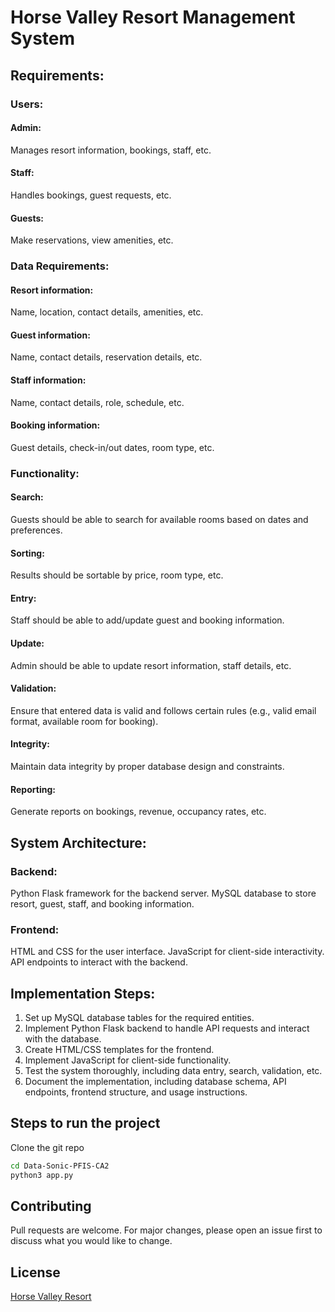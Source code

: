 # Horse Valley Resort Management System

## Requirements:
### Users:

#### Admin: 
Manages resort information, bookings, staff, etc.
#### Staff:
Handles bookings, guest requests, etc.
#### Guests:
Make reservations, view amenities, etc.
### Data Requirements:

#### Resort information:
Name, location, contact details, amenities, etc.
#### Guest information: 
Name, contact details, reservation details, etc.
#### Staff information:
Name, contact details, role, schedule, etc.
#### Booking information:
Guest details, check-in/out dates, room type, etc.

### Functionality:

#### Search:
Guests should be able to search for available rooms based on dates and preferences.
#### Sorting:
Results should be sortable by price, room type, etc.
#### Entry:
Staff should be able to add/update guest and booking information.
#### Update:
Admin should be able to update resort information, staff details, etc.
#### Validation:
Ensure that entered data is valid and follows certain rules (e.g., valid email format, available room for booking).
#### Integrity:
Maintain data integrity by proper database design and constraints.
#### Reporting:
Generate reports on bookings, revenue, occupancy rates, etc.


## System Architecture:

### Backend:

Python Flask framework for the backend server.
MySQL database to store resort, guest, staff, and booking information.

### Frontend:

HTML and CSS for the user interface.
JavaScript for client-side interactivity.
API endpoints to interact with the backend.

## Implementation Steps:
1. Set up MySQL database tables for the required entities.
2. Implement Python Flask backend to handle API requests and interact with the database.
3. Create HTML/CSS templates for the frontend.
4. Implement JavaScript for client-side functionality.
5. Test the system thoroughly, including data entry, search, validation, etc.
6. Document the implementation, including database schema, API endpoints, frontend structure, and usage instructions.


## Steps to run the project

Clone the git repo

```bash
cd Data-Sonic-PFIS-CA2
python3 app.py
```


## Contributing

Pull requests are welcome. For major changes, please open an issue first
to discuss what you would like to change.

## License

[Horse Valley Resort](https://horsevalleyresort.francecentral.cloudapp.azure.com:8080)